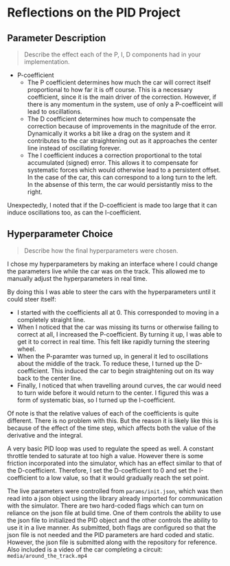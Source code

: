 # Reflections on the PID Project

## Parameter Description

> Describe the effect each of the P, I, D components had in your implementation.

* P-coefficient
  * The P coefficient determines how much the car will correct itself proportional to how far it is off course. This is a necessary coefficient, since it is the main driver of the correction. However, if there is any momentum in the system, use of only a P-coefficeint will lead to oscillations.
  * The D coefficient determines how much to compensate the correction because of improvements in the magnitude of the error. Dynamically it works a bit like a drag on the system and it contributes to the car straightening out as it approaches the center line instead of oscillating forever.
  * The I coefficient induces a correction proportional to the total accumulated (signed) error. This allows it to compensate for systematic forces which would otherwise lead to a persistent offset. In the case of the car, this can correspond to a long turn to the left. In the absense of this term, the car would persistantly miss to the right.

Unexpectedly, I noted that if the D-coefficient is made too large that it can induce oscillations too, as can the I-coefficient.

## Hyperparameter Choice

> Describe how the final hyperparameters were chosen.

I chose my hyperparameters by making an interface where I could change the parameters live while the car was on the track. This allowed me to manually adjust the hyperparameters in real time. 

By doing this I was able to steer the cars with the hyperparameters until it could steer itself:
  * I started with the coefficients all at 0. This corresponded to moving in a completely straight line.
  * When I noticed that the car was missing its turns or otherwise failing to correct at all, I increased the P-coefficient. By turning it up, I was able to get it to correct in real time. This felt like rapidly turning the steering wheel.
  * When the P-paramter was turned up, in general it led to oscillations about the middle of the track. To reduce these, I turned up the D-coefficient. This induced the car to begin straightening out on its way back to the center line. 
  * Finally, I noticed that when travelling around curves, the car would need to turn wide before it would return to the center. I figured this was a form of systematic bias, so I turned up the I-coefficient.

Of note is that the relative values of each of the coefficients is quite different. There is no problem with this. But the reason it is likely like this is because of the effect of the time step, which affects both the value of the derivative and the integral.

A very basic PID loop was used to regulate the speed as well. A constant throttle tended to saturate at too high a value. However there is some friction incorporated into the simulator, which has an effect similar to that of the D-coefficient. Therefore, I set the D-coefficient to 0 and set the I-coefficient to a low value, so that it would gradually reach the set point.

The live parameters were controlled from `params/init.json`, which was then read into a json object using the library already imported for communication with the simulator. There are two hard-coded flags which can turn on reliance on the json file at build time. One of them controls the ability to use the json file to initialized the PID object and the other controls the ability to use it in a live manner. As submitted, both flags are configured so that the json file is not needed and the PID parameters are hard coded and static. However, the json file is submitted along with the repository for reference. Also included is a video of the car completing a circuit: `media/around_the_track.mp4`